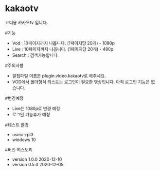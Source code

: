 # kakaotv
코디용 카카오tv 입니다. 

#기능
- Vod : 10페이지까지 나옵니다. (1페이지당 20개) - 1080p
- Live : 10페이지까지 나옵니다. (1페이지당 20개) - 480p
- Search : 검색가능합니다.

#주의사항
- 알집파일 이름은 plugin.video.kakaotv로 해주세요.
- VOD에서 폴더형식 리스트는 로그인이 필요한 영상입니다. 아직 로그인 기능은 없습니다.

#변경예정
- Live는 1080p로 변경 예정
- 로그인 기능추가 예정

#테스트 환경
- osmc-rpi3
- windows 10 

#버전 히스토리
- version 1.0.0 2020-12-10
- version 0.5.0 2020-12-05
